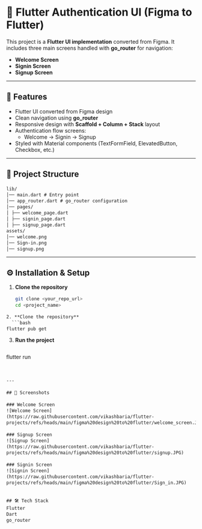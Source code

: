 # 📱 Flutter Authentication UI (Figma to Flutter)

This project is a **Flutter UI implementation** converted from Figma. It includes three main screens handled with **go_router** for navigation:

- **Welcome Screen**
- **Signin Screen**
- **Signup Screen**

---

## 🚀 Features

- Flutter UI converted from Figma design  
- Clean navigation using **go_router**  
- Responsive design with **Scaffold + Column + Stack** layout  
- Authentication flow screens:  
  - Welcome → Signin → Signup  
- Styled with Material components (TextFormField, ElevatedButton, Checkbox, etc.)

---

## 📂 Project Structure
```
lib/
│── main.dart # Entry point
│── app_router.dart # go_router configuration
│── pages/
│ ├── welcome_page.dart
│ ├── signin_page.dart
│ ├── signup_page.dart
assets/
│── welcome.png
│── Sign-in.png
│── signup.png
```
---

## ⚙️ Installation & Setup

1. **Clone the repository**

   ```bash
   git clone <your_repo_url>
   cd <project_name>
 ```
2. **Clone the repository**
   ```bash
flutter pub get
   ```
3. **Run the project**
   ```bash
flutter run

   ```
   
   
---

## 📸 Screenshots	

### Welcome Screen
![Welcome Screen](https://raw.githubusercontent.com/vikashbaria/flutter-projects/refs/heads/main/figma%20design%20to%20flutter/welcome_screen.JPG)

### Signup Screen
![Signup Screen](https://raw.githubusercontent.com/vikashbaria/flutter-projects/refs/heads/main/figma%20design%20to%20flutter/signup.JPG)

### Signin Screen
![Signin Screen](https://raw.githubusercontent.com/vikashbaria/flutter-projects/refs/heads/main/figma%20design%20to%20flutter/Sign_in.JPG)

   
## 🛠️ Tech Stack
Flutter
Dart
go_router